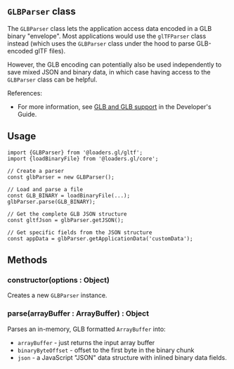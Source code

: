 ## `GLBParser` class

The `GLBParser` class lets the application access data encoded in a GLB binary "envelope".  Most applications would use the `glTFParser` class instead (which uses the `GLBParser` class under the hood to parse GLB-encoded glTF files).

However, the GLB encoding can potentially also be used independently to save mixed JSON and binary data, in which case having access to the `GLBParser` class can be helpful.

References:
* For more information, see [GLB and GLB support]() in the Developer's Guide.

## Usage

```
import {GLBParser} from '@loaders.gl/gltf';
import {loadBinaryFile} from '@loaders.gl/core';

// Create a parser
const glbParser = new GLBParser();

// Load and parse a file
const GLB_BINARY = loadBinaryFile(...);
glbParser.parse(GLB_BINARY);

// Get the complete GLB JSON structure
const gltfJson = glbParser.getJSON();

// Get specific fields from the JSON structure
const appData = glbParser.getApplicationData('customData');
```

## Methods

### constructor(options : Object)

Creates a new `GLBParser` instance.

### parse(arrayBuffer : ArrayBuffer) : Object

Parses an in-memory, GLB formatted `ArrayBuffer` into:

* `arrayBuffer` - just returns the input array buffer
* `binaryByteOffset` - offset to the first byte in the binary chunk
* `json` - a JavaScript "JSON" data structure with inlined binary data fields.
